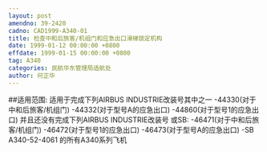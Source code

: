 ```yaml
---
layout: post
amendno: 39-2420
cadno: CAD1999-A340-01
title: 检查中和后旅客/机组门和应急出口滑梯锁定机构
date: 1999-01-12 00:00:00 +0800
effdate: 1999-01-15 00:00:00 +0800
tag: A340
categories: 民航华东管理局适航处
author: 何正华
---
```


##适用范围:
适用于完成下列AIRBUS INDUSTRIE改装号其中之一 -44330(对于中和后旅客/机组门) -44332(对于型号A的应急出口) -44860(对于型号1的应急出口)     并且还没有完成下列AIRBUS INDUSTRIE改装号 或SB: -46471(对于中和后旅客/机组门) -46472(对于型号1的应急出口) -46473(对于型号A的应急出口) -SB A340-52-4061     的所有A340系列飞机

